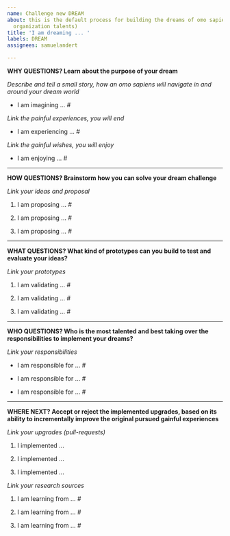 ```yaml
---
name: Challenge new DREAM
about: this is the default process for building the dreams of omo sapiens (open minded
  organization talents)
title: 'I am dreaming ... '
labels: DREAM
assignees: samuelandert

---
```


**WHY QUESTIONS? Learn about the purpose of your dream**  

_Describe and tell a small story, how an omo sapiens will navigate in and around your dream world_

- I am imagining ... #

_Link the painful experiences, you will end_ 

- I am experiencing ... #

_Link the gainful wishes, you will enjoy_ 

- I am enjoying ... #

___ 
**HOW QUESTIONS? Brainstorm how you can solve your dream challenge**

_Link your ideas and proposal_ 

1. I am proposing ... #

2. I am proposing ... #

3. I am proposing ... #

___
**WHAT QUESTIONS? What kind of prototypes can you build to test and evaluate your ideas?**

_Link your prototypes_

1. I am validating ... #

2. I am validating ... #

3. I am validating ... #

___
**WHO QUESTIONS? Who is the most talented and best taking over the responsibilities to implement your dreams?** 

_Link your responsibilities_

- I am responsible for ... #

- I am responsible for ... #

- I am responsible for ... #

___
**WHERE NEXT? Accept or reject the implemented upgrades, based on its ability to incrementally improve the original pursued gainful experiences**

_Link your upgrades (pull-requests)_

1) I implemented ... 

2) I implemented ...

3) I implemented ...

_Link your research sources_

1) I am learning from ... #

2) I am learning from ... #

3) I am learning from ... #
